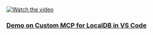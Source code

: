 [![Watch the video](https://img.youtube.com/vi/R4FGtwKSPcA/maxresdefault.jpg)](https://youtu.be/R4FGtwKSPcA)

### [Demo on Custom MCP for LocalDB in VS Code](https://youtu.be/R4FGtwKSPcA)
